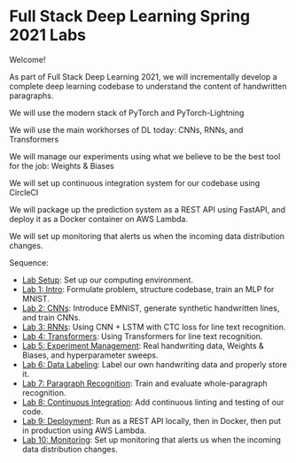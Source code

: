 # Full Stack Deep Learning Spring 2021 Labs

Welcome!

As part of Full Stack Deep Learning 2021, we will incrementally develop a complete deep learning codebase to understand the content of handwritten paragraphs.

We will use the modern stack of PyTorch and PyTorch-Lightning

We will use the main workhorses of DL today: CNNs, RNNs, and Transformers

We will manage our experiments using what we believe to be the best tool for the job: Weights & Biases

We will set up continuous integration system for our codebase using CircleCI

We will package up the prediction system as a REST API using FastAPI, and deploy it as a Docker container on AWS Lambda.

We will set up monitoring that alerts us when the incoming data distribution changes.

Sequence:

- [Lab Setup](setup/readme.md): Set up our computing environment.
- [Lab 1: Intro](lab1/readme.md): Formulate problem, structure codebase, train an MLP for MNIST.
- [Lab 2: CNNs](lab2/readme.md): Introduce EMNIST, generate synthetic handwritten lines, and train CNNs.
- [Lab 3: RNNs](lab3/readme.md): Using CNN + LSTM with CTC loss for line text recognition.
- [Lab 4: Transformers](lab4/readme.md): Using Transformers for line text recognition.
- [Lab 5: Experiment Management](lab5/readme.md): Real handwriting data, Weights & Biases, and hyperparameter sweeps.
- [Lab 6: Data Labeling](lab6/readme.md): Label our own handwriting data and properly store it.
- [Lab 7: Paragraph Recognition](lab7/readme.md): Train and evaluate whole-paragraph recognition.
- [Lab 8: Continuous Integration](lab8/readme.md): Add continuous linting and testing of our code.
- [Lab 9: Deployment](lab9/readme.md): Run as a REST API locally, then in Docker, then put in production using AWS Lambda.
- [Lab 10: Monitoring](lab10/readme.md): Set up monitoring that alerts us when the incoming data distribution changes.
